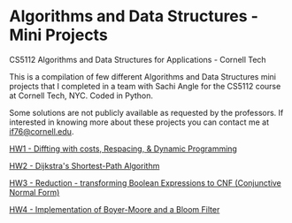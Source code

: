 # Algorithms and Data Structures - Mini Projects
CS5112 Algorithms and Data Structures for Applications - Cornell Tech

This is a compilation of few different Algorithms and Data Structures mini projects that I completed in a team with Sachi Angle for the CS5112 course at Cornell Tech, NYC. Coded in Python.

Some solutions are not publicly available as requested by the professors. If interested in knowing more about these projects you can contact me at if76@cornell.edu.


[HW1 - Diffting with costs, Respacing, & Dynamic Programming](https://github.com/IreneFP/CS5112_Algorithms-and-DataStructures-CornellTech/tree/master/HW1)

[HW2 - Dijkstra's Shortest-Path Algorithm](https://github.com/IreneFP/CS5112_Algorithms-and-DataStructures-CornellTech/tree/master/HW2)

[HW3 - Reduction - transforming Boolean Expressions to CNF (Conjunctive Normal Form)](https://github.com/IreneFP/CS5112_Algorithms-and-DataStructures-CornellTech/tree/master/HW3)

[HW4 - Implementation of Boyer-Moore and a Bloom Filter](https://github.com/IreneFP/CS5112_Algorithms-and-DataStructures-CornellTech/tree/master/HW4)
